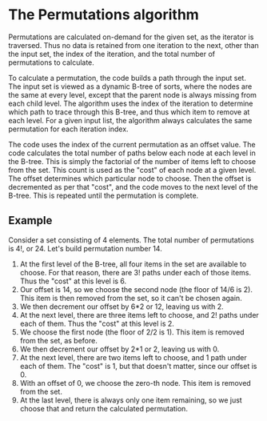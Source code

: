The Permutations algorithm
==========================

Permutations are calculated on-demand for the given set, as the iterator is traversed. Thus no data is retained from one iteration to the next, other than the input set, the index of the iteration, and the total number of permutations to calculate.

To calculate a permutation, the code builds a path through the input set. The input set is viewed as a dynamic B-tree of sorts, where the nodes are the same at every level, except that the parent node is always missing from each child level. The algorithm uses the index of the iteration to determine which path to trace through this B-tree, and thus which item to remove at each level. For a given input list, the algorithm always calculates the same permutation for each iteration index.

The code uses the index of the current permutation as an offset value. The code calculates the total number of paths below each node at each level in the B-tree. This is simply the factorial of the number of items left to choose from the set. This count is used as the "cost" of each node at a given level. The offset determines which particular node to choose. Then the offset is decremented as per that "cost", and the code moves to the next level of the B-tree. This is repeated until the permutation is complete.


Example
-------

Consider a set consisting of 4 elements. The total number of permutations is 4!, or 24. Let's build permutation number 14.

1. At the first level of the B-tree, all four items in the set are available to choose. For that reason, there are 3! paths under each of those items. Thus the "cost" at this level is 6.
1. Our offset is 14, so we choose the second node (the floor of 14/6 is 2). This item is then removed from the set, so it can't be chosen again.
1. We then decrement our offset by 6*2 or 12, leaving us with 2.
1. At the next level, there are three items left to choose, and 2! paths under each of them. Thus the "cost" at this level is 2.
1. We choose the first node (the floor of 2/2 is 1). This item is removed from the set, as before.
1. We then decrement our offset by 2*1 or 2, leaving us with 0.
1. At the next level, there are two items left to choose, and 1 path under each of them. The "cost" is 1, but that doesn't matter, since our offset is 0.
1. With an offset of 0, we choose the zero-th node. This item is removed from the set.
1. At the last level, there is always only one item remaining, so we just choose that and return the calculated permutation.

